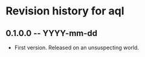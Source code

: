 # Revision history for aql

## 0.1.0.0  -- YYYY-mm-dd

* First version. Released on an unsuspecting world.
